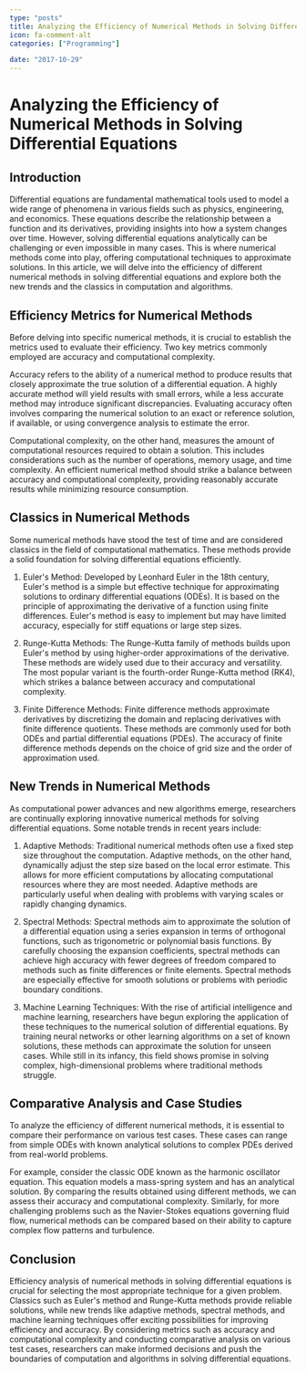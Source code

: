 ```yaml
---
type: "posts"
title: Analyzing the Efficiency of Numerical Methods in Solving Differential Equations
icon: fa-comment-alt
categories: ["Programming"]

date: "2017-10-29"
---
```




# Analyzing the Efficiency of Numerical Methods in Solving Differential Equations

## Introduction

Differential equations are fundamental mathematical tools used to model a wide range of phenomena in various fields such as physics, engineering, and economics. These equations describe the relationship between a function and its derivatives, providing insights into how a system changes over time. However, solving differential equations analytically can be challenging or even impossible in many cases. This is where numerical methods come into play, offering computational techniques to approximate solutions. In this article, we will delve into the efficiency of different numerical methods in solving differential equations and explore both the new trends and the classics in computation and algorithms.

## Efficiency Metrics for Numerical Methods

Before delving into specific numerical methods, it is crucial to establish the metrics used to evaluate their efficiency. Two key metrics commonly employed are accuracy and computational complexity.

Accuracy refers to the ability of a numerical method to produce results that closely approximate the true solution of a differential equation. A highly accurate method will yield results with small errors, while a less accurate method may introduce significant discrepancies. Evaluating accuracy often involves comparing the numerical solution to an exact or reference solution, if available, or using convergence analysis to estimate the error.

Computational complexity, on the other hand, measures the amount of computational resources required to obtain a solution. This includes considerations such as the number of operations, memory usage, and time complexity. An efficient numerical method should strike a balance between accuracy and computational complexity, providing reasonably accurate results while minimizing resource consumption.

## Classics in Numerical Methods

Some numerical methods have stood the test of time and are considered classics in the field of computational mathematics. These methods provide a solid foundation for solving differential equations efficiently.

1. Euler's Method: Developed by Leonhard Euler in the 18th century, Euler's method is a simple but effective technique for approximating solutions to ordinary differential equations (ODEs). It is based on the principle of approximating the derivative of a function using finite differences. Euler's method is easy to implement but may have limited accuracy, especially for stiff equations or large step sizes.

2. Runge-Kutta Methods: The Runge-Kutta family of methods builds upon Euler's method by using higher-order approximations of the derivative. These methods are widely used due to their accuracy and versatility. The most popular variant is the fourth-order Runge-Kutta method (RK4), which strikes a balance between accuracy and computational complexity.

3. Finite Difference Methods: Finite difference methods approximate derivatives by discretizing the domain and replacing derivatives with finite difference quotients. These methods are commonly used for both ODEs and partial differential equations (PDEs). The accuracy of finite difference methods depends on the choice of grid size and the order of approximation used.

## New Trends in Numerical Methods

As computational power advances and new algorithms emerge, researchers are continually exploring innovative numerical methods for solving differential equations. Some notable trends in recent years include:

1. Adaptive Methods: Traditional numerical methods often use a fixed step size throughout the computation. Adaptive methods, on the other hand, dynamically adjust the step size based on the local error estimate. This allows for more efficient computations by allocating computational resources where they are most needed. Adaptive methods are particularly useful when dealing with problems with varying scales or rapidly changing dynamics.

2. Spectral Methods: Spectral methods aim to approximate the solution of a differential equation using a series expansion in terms of orthogonal functions, such as trigonometric or polynomial basis functions. By carefully choosing the expansion coefficients, spectral methods can achieve high accuracy with fewer degrees of freedom compared to methods such as finite differences or finite elements. Spectral methods are especially effective for smooth solutions or problems with periodic boundary conditions.

3. Machine Learning Techniques: With the rise of artificial intelligence and machine learning, researchers have begun exploring the application of these techniques to the numerical solution of differential equations. By training neural networks or other learning algorithms on a set of known solutions, these methods can approximate the solution for unseen cases. While still in its infancy, this field shows promise in solving complex, high-dimensional problems where traditional methods struggle.

## Comparative Analysis and Case Studies

To analyze the efficiency of different numerical methods, it is essential to compare their performance on various test cases. These cases can range from simple ODEs with known analytical solutions to complex PDEs derived from real-world problems.

For example, consider the classic ODE known as the harmonic oscillator equation. This equation models a mass-spring system and has an analytical solution. By comparing the results obtained using different methods, we can assess their accuracy and computational complexity. Similarly, for more challenging problems such as the Navier-Stokes equations governing fluid flow, numerical methods can be compared based on their ability to capture complex flow patterns and turbulence.

## Conclusion

Efficiency analysis of numerical methods in solving differential equations is crucial for selecting the most appropriate technique for a given problem. Classics such as Euler's method and Runge-Kutta methods provide reliable solutions, while new trends like adaptive methods, spectral methods, and machine learning techniques offer exciting possibilities for improving efficiency and accuracy. By considering metrics such as accuracy and computational complexity and conducting comparative analysis on various test cases, researchers can make informed decisions and push the boundaries of computation and algorithms in solving differential equations.